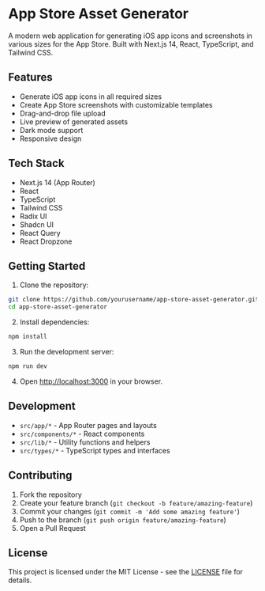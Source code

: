 # App Store Asset Generator

A modern web application for generating iOS app icons and screenshots in various sizes for the App Store. Built with Next.js 14, React, TypeScript, and Tailwind CSS.

## Features

- Generate iOS app icons in all required sizes
- Create App Store screenshots with customizable templates
- Drag-and-drop file upload
- Live preview of generated assets
- Dark mode support
- Responsive design

## Tech Stack

- Next.js 14 (App Router)
- React
- TypeScript
- Tailwind CSS
- Radix UI
- Shadcn UI
- React Query
- React Dropzone

## Getting Started

1. Clone the repository:
```bash
git clone https://github.com/yourusername/app-store-asset-generator.git
cd app-store-asset-generator
```

2. Install dependencies:
```bash
npm install
```

3. Run the development server:
```bash
npm run dev
```

4. Open [http://localhost:3000](http://localhost:3000) in your browser.

## Development

- `src/app/*` - App Router pages and layouts
- `src/components/*` - React components
- `src/lib/*` - Utility functions and helpers
- `src/types/*` - TypeScript types and interfaces

## Contributing

1. Fork the repository
2. Create your feature branch (`git checkout -b feature/amazing-feature`)
3. Commit your changes (`git commit -m 'Add some amazing feature'`)
4. Push to the branch (`git push origin feature/amazing-feature`)
5. Open a Pull Request

## License

This project is licensed under the MIT License - see the [LICENSE](LICENSE) file for details. 